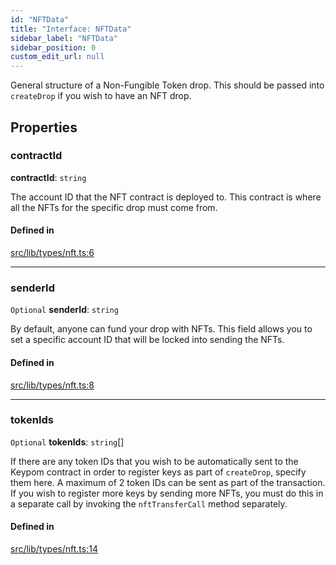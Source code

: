 ```yaml
---
id: "NFTData"
title: "Interface: NFTData"
sidebar_label: "NFTData"
sidebar_position: 0
custom_edit_url: null
---
```


General structure of a Non-Fungible Token drop. This should be passed into `createDrop` if you wish to have an NFT drop.

## Properties

### contractId

 **contractId**: `string`

The account ID that the NFT contract is deployed to. This contract is where all the NFTs for the specific drop must come from.

#### Defined in

[src/lib/types/nft.ts:6](https://github.com/keypom/keypom-js/blob/5eb1fcc/src/lib/types/nft.ts#L6)

___

### senderId

 `Optional` **senderId**: `string`

By default, anyone can fund your drop with NFTs. This field allows you to set a specific account ID that will be locked into sending the NFTs.

#### Defined in

[src/lib/types/nft.ts:8](https://github.com/keypom/keypom-js/blob/5eb1fcc/src/lib/types/nft.ts#L8)

___

### tokenIds

 `Optional` **tokenIds**: `string`[]

If there are any token IDs that you wish to be automatically sent to the Keypom contract in order to register keys as part of `createDrop`, specify them here.
A maximum of 2 token IDs can be sent as part of the transaction. If you wish to register more keys by sending more NFTs, you must do this in a separate call by invoking
the `nftTransferCall` method separately.

#### Defined in

[src/lib/types/nft.ts:14](https://github.com/keypom/keypom-js/blob/5eb1fcc/src/lib/types/nft.ts#L14)
